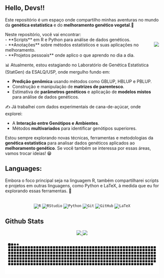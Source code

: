 ## Hello, Devs!! 
Este repositório é um espaço onde compartilho minhas aventuras no mundo da **genética estatística** e do **melhoramento genético vegetal**.🌱

<div>
  <div style="display: flex; align-items: center; gap: 20px;">
    <div>
      Neste repositório, você vai encontrar: <br>
      - **Scripts** em R e Python para análise de dados genéticos. <br>
      - **Anotações** sobre métodos estatísticos e suas aplicações no melhoramento. <br>
      - **Projetos pessoais** onde aplico o que aprendo no dia a dia.
    </div>
    <div>
      <img src="https://super.abril.com.br/wp-content/uploads/2016/09/super_imggato_digitando_0.gif" width="350">
    </div>
  </div>
</div>

📊 Atualmente, estou estagiando no Laboratório de Genética Estatística (StatGen) da ESALQ/USP, onde mergulho fundo em:
- **Predição genômica** usando métodos como GBLUP, HBLUP e PBLUP.
- Construção e manipulação de **matrizes de parentesco**.
- Estimativa de **parâmetros genéticos** e aplicação de **modelos mistos** para análise de dados genéticos.

✍ Já trabalhei com dados experimentais de cana-de-açúcar, onde explorei:
- A **Interação entre Genótipos e Ambientes**.
- Métodos **multivariados** para identificar genótipos superiores.

Estou sempre explorando novas técnicas, ferramentas e metodologias da **genética estatística** para analisar dados genéticos aplicados ao **melhoramento genético**. Se você também se interessa por essas áreas, vamos trocar ideias! 😁

## Languages:
Embora o foco principal seja na linguagem R, também compartilharei scripts e projetos em outras linguagens, como Python e LaTeX, à medida que eu for explorando essas ferramentas. 🚀

<div align="center" style="display: inline_block"><br>
  <code><img width="40px" src="https://cdn.jsdelivr.net/gh/devicons/devicon/icons/r/r-original.svg" title="R"/></code>
  <code><img width="40px" src="https://cdn.jsdelivr.net/gh/devicons/devicon/icons/rstudio/rstudio-original.svg" title="RStudio"/></code>
  <code><img width="40px" src="https://cdn.jsdelivr.net/gh/devicons/devicon/icons/python/python-original.svg" title="Python"/></code>
  <code><img width="40px" src="https://cdn.jsdelivr.net/gh/devicons/devicon/icons/git/git-original.svg" title="Git"/></code>
  <code><img width="40px" src="https://cdn.jsdelivr.net/gh/devicons/devicon/icons/github/github-original.svg" title="GitHub"/></code>
  <code><img width="40px" src="https://devicon-website.vercel.app/api/latex/original.svg?color=%23FFFFFF" title="LaTeX"/></code>
</div>

## Github Stats
<p align="center">
<a href="https://github.com/Amatiussi">
  <img height="150em" src="https://github-readme-stats-eight-theta.vercel.app/api?username=Amatiussi&show_icons=true&theme=dracula&include_all_commits=true&count_private=true"/>
  <img height="150em" src="https://github-readme-stats-eight-theta.vercel.app/api/top-langs/?username=Amatiussi&layout=compact&langs_count=8&theme=dracula"/>
</a>
</p>

![Snake Animation](https://raw.githubusercontent.com/Platane/snk/output/github-contribution-grid-snake.svg)
